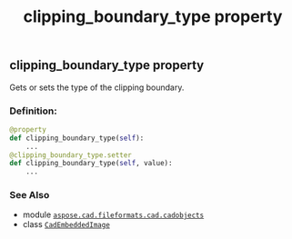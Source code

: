 ﻿---
title: clipping_boundary_type property
second_title: Aspose.CAD for Python via .NET API References
description: 
type: docs
weight: 160
url: /python-net/aspose.cad.fileformats.cad.cadobjects/cadembeddedimage/clipping_boundary_type/
is_root: false
---

## clipping_boundary_type property


Gets or sets the type of the clipping boundary.
### Definition:
```python
@property
def clipping_boundary_type(self):
    ...
@clipping_boundary_type.setter
def clipping_boundary_type(self, value):
    ...
```

### See Also
* module [`aspose.cad.fileformats.cad.cadobjects`](../../)
* class [`CadEmbeddedImage`](/cad/python-net/aspose.cad.fileformats.cad.cadobjects/cadembeddedimage)
